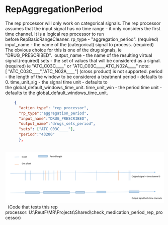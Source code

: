 # RepAggregationPeriod
The rep processor will only work on categorical signals.
The rep processor assumes that the input signal has no time range - it only considers the first time channel.
It is a logical rep processor to run before RepBasicRangeCleaner.
rp_type - "aggregation_period". (required)
input_name - the name of the (categorical) signal to process. (required) The obvious choice for this is one of the drug signals, ie "DRUG_PRESCRIBED". 
output_name - the name of the resulting virtual signal.(required)
sets - the set of values that will be considered as a signal. (required) ie "ATC_C03C____" or "ATC_C03C____,ATC_N02A____" note: [ "ATC_C03C____","ATC_N02A____"] (cross product) is not supported.
period - the length of the window to be considered a treatment period - defaults to 0.
time_unit_sig - the signal time unit - defaults to the global_default_windows_time_unit.
time_unit_win - the period time unit - defaults to the global_default_windows_time_unit.
```json
	{
      "action_type": "rep_processor",
	  "rp_type":"aggregation_period",
	  "input_name":"DRUG_PRESCRIBED",
      "output_name":"drugs_sets_period",
	  "sets": ["ATC_C03C____"],
      "period":"43200"
      },
```
 
<img src="../../../attachments/9765541/9765540.png"/>
 
(Code that tests this rep processor: U:\ReutF\MR\Projects\Shared\check_medication_period_rep_processor)
